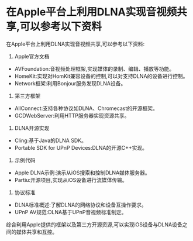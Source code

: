 # 在Apple平台上利用DLNA实现音视频共享,可以参考以下资料

在Apple平台上利用DLNA实现音视频共享,可以参考以下资料:

1. Apple官方文档
- AVFoundation:音视频处理框架,实现媒体的录制、编辑、播放等功能。
- HomeKit:实现对HomKit兼容设备的控制,可以对支持DLNA的设备进行控制。
- Network框架:利用Bonjour服务发现DLNA设备。
1. 第三方框架
- AllConnect:支持各种协议如DLNA、Chromecast的开源框架。
- GCDWebServer:利用HTTP服务器实现资源共享。
1. DLNA开源实现
- Cling:基于Java的DLNA SDK。
- Portable SDK for UPnP Devices:DLNA的开源C++实现。
1. 示例代码
- Apple DLNA示例:演示从iOS搜索和控制DLNA媒体服务器。
- Partiu:开源项目,实现从iOS设备进行流媒体传输。
1. 协议标准
- DLNA标准概述:了解DLNA的网络协议和设备互操作要求。
- UPnP AV规范:DLNA基于UPnP音视频标准制定。

综合利用Apple提供的框架以及第三方开源资源,可以实现iOS设备与DLNA设备之间的媒体共享和互控。